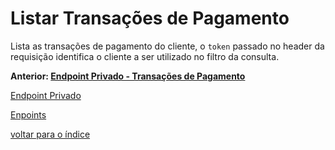 # Listar Transações de Pagamento

Lista as transações de pagamento do cliente, o `token` passado no header da
requisição identifica o cliente a ser utilizado no filtro da consulta.

**Anterior: [Endpoint Privado - Transações de Pagamento](../../README.md#transações-de-pagamento)**

[Endpoint Privado](../../README.md#endpoint-privado)

[Enpoints](../../README.md)

[voltar para o índice](../../../../README.md)
